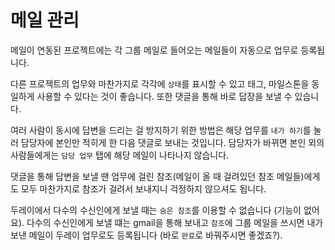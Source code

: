 # 메일 관리

메일이 연동된 프로젝트에는 각 그룹 메일로 들어오는 메일들이 자동으로 업무로 등록됩니다.

다른 프로젝트의 업무와 마찬가지로 각각에 `상태`를 표시할 수 있고 태그, 마일스톤을 동일하게 사용할 수 있다는 것이 좋습니다. 또한 댓글을 통해 바로 답장을 보낼 수 있습니다.

여러 사람이 동시에 답변을 드리는 걸 방지하기 위한 방법은 해당 업무를 `내가 하기`를 눌러 담당자에 본인만 적히게 한 다음 댓글로 보내는 것입니다. 담당자가 바뀌면 본인 외의 사람들에게는 `담당 업무` 탭에 해당 메일이 나타나지 않습니다.

댓글을 통해 답변을 보낼 땐 업무에 걸린 참조(메일이 올 때 걸려있던 참조 메일들)에게도 모두 마찬가지로 참조가 걸려서 보내지니 걱정하지 않으셔도 됩니다.

두레이에서 다수의 수신인에게 보낼 때는 `숨은 참조`를 이용할 수 없습니다 (기능이 없어요). 다수의 수신인에게 보낼 떄는 gmail을 통해 보내고 `참조`에 그룹 메일을 쓰시면 내가 보낸 메일이 두레이 업무로도 등록됩니다 (바로 `완료`로 바꿔주시면 좋겠죠?).

